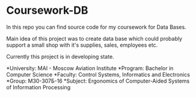 # Coursework-DB
In this repo you can find source code for my coursework for Data Bases.

Main idea of this project was to create data base which could probably support a small shop with it's supplies, sales, employees etc. 

Currently this project is in developing state.

*University: MAI - Moscow Aviation Institute 
*Program: Bachelor in Computer Science 
*Faculty: Control Systems, Informatics and Electronics 
*Group: M30-307Б-16 
*Subject: Ergonomics of Computer-Aided Systems of Information Processing
